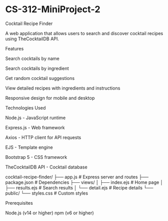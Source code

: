 # CS-312-MiniProject-2
Cocktail Recipe Finder

A web application that allows users to search and discover cocktail recipes using TheCocktailDB API.

Features

Search cocktails by name

Search cocktails by ingredient

Get random cocktail suggestions

View detailed recipes with ingredients and instructions

Responsive design for mobile and desktop


Technologies Used

Node.js - JavaScript runtime

Express.js - Web framework

Axios - HTTP client for API requests

EJS - Template engine

Bootstrap 5 - CSS framework

TheCocktailDB API - Cocktail database

cocktail-recipe-finder/
├── app.js                  # Express server and routes
├── package.json            # Dependencies
├── views/
│   ├── index.ejs          # Home page
│   ├── results.ejs        # Search results
│   └── detail.ejs         # Recipe details
└── public/
    └── styles.css         # Custom styles

Prerequisites

Node.js (v14 or higher)
npm (v6 or higher)

